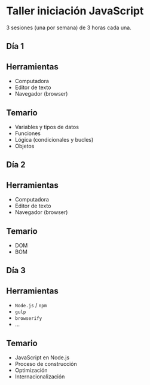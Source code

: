 # Taller iniciación JavaScript

3 sesiones (una por semana) de 3 horas cada una.

## Día 1

## Herramientas

* Computadora
* Editor de texto
* Navegador (browser)

## Temario

* Variables y tipos de datos
* Funciones
* Lógica (condicionales y bucles)
* Objetos

## Día 2

## Herramientas

* Computadora
* Editor de texto
* Navegador (browser)

## Temario

* DOM
* BOM

## Día 3

## Herramientas

* `Node.js` / `npm`
* `gulp`
* `browserify`
* ...

## Temario

* JavaScript en Node.js
* Proceso de construcción
* Optimización
* Internacionalización
